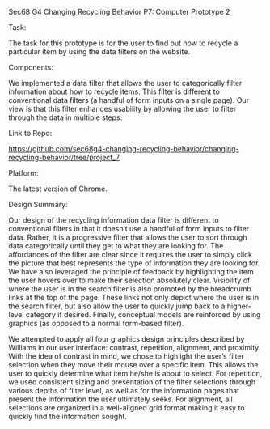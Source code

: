Sec68 G4 Changing Recycling Behavior
P7: Computer Prototype 2

Task:

The task for this prototype is for the user to find out how to recycle a particular item by using the data filters on the website.

Components:

We implemented a data filter that allows the user to categorically filter information about how to recycle items. This filter is different to conventional data filters (a handful of form inputs on a single page). Our view is that this filter enhances usability by allowing the user to filter through the data in multiple steps.

Link to Repo:

https://github.com/sec68g4-changing-recycling-behavior/changing-recycling-behavior/tree/project_7


Platform:

The latest version of Chrome.

Design Summary:


Our design of the recycling information data filter is different to conventional filters in that it doesn’t use a handful of form inputs to filter data. Rather, it is a progressive filter that allows the user to sort through data categorically until they get to what they are looking for. The affordances of the filter are clear since it requires the user to simply click the picture that best represents the type of information they are looking for. We have also leveraged the principle of feedback by highlighting the item the user hovers over to make their selection absolutely clear. Visibility of where the user is in the search filter is also promoted by the breadcrumb links at the top of the page. These links not only depict where the user is in the search filter, but also allow the user to quickly jump back to a higher-level category if desired. Finally, conceptual models are reinforced by using graphics (as opposed to a normal form-based filter).

We attempted to apply all four graphics design principles described by Williams in our user interface: contrast, repetition, alignment, and proximity. With the idea of contrast in mind, we chose to highlight the user’s filter selection when they move their mouse over a specific item. This allows the user to quickly determine what item he/she is about to select. For repetition, we used consistent sizing and presentation of the filter selections through various depths of filter level, as well as for the information pages that present the information the user ultimately seeks. For alignment, all selections are organized in a well-aligned grid format making it easy to quickly find the information sought.


